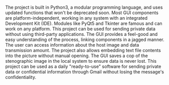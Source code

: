The project is built in Python3, a modular programming language, and uses updated functions that won't be deprecated soon. Most GUI components are platform-independent, working in any system with an integrated Development Kit (IDE). Modules like PyQt5 and Tkinter are famous and can work on any platform. This project can be used for sending private data without using third-party applications. The GUI provides a feel-good and easy understanding of the process, linking components in a jagged manner. The user can access information about the host image and data transmission amount. The project also allows embedding text file contents into the picture without manual opening. The GUI saves a cop of the stenographic image in the local system to ensure data is never lost. This project can be used as a daily "ready-to-use" software for sending private data or confidential information through Gmail without losing the message's confidentiality.
